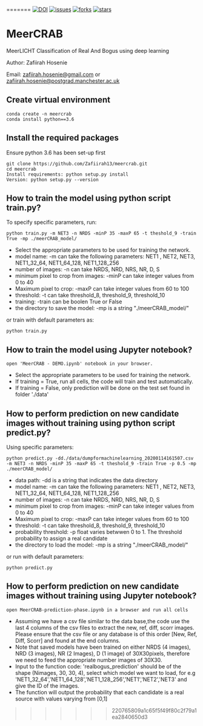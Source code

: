 =======
[![DOI](https://zenodo.org/badge/DOI/10.5281/zenodo.4049943.svg)](https://doi.org/10.5281/zenodo.4049943)
[![issues](https://img.shields.io/github/issues/Zafiirah13/meercrab)](https://github.com/Zafiirah13/meercrab/issues)
[![forks](https://img.shields.io/github/forks/Zafiirah13/meercrab)](https://github.com/Zafiirah13/meercrab/network/members)
[![stars](https://img.shields.io/github/stars/Zafiirah13/meercrab)](https://github.com/Zafiirah13/meercrab/stargazers)

# MeerCRAB
MeerLICHT Classification of Real And Bogus using deep learning

Author: Zafiirah Hosenie

Email: zafiirah.hosenie@gmail.com or zafiirah.hosenie@postgrad.manchester.ac.uk

Create virtual environment
---
    conda create -n meercrab
    conda install python==3.6
    
Install the required packages
---

Ensure python 3.6 has been set-up first

    git clone https://github.com/Zafiirah13/meercrab.git    
    cd meercrab
    Install requirements: python setup.py install
    Version: python setup.py --version


How to train the model using python script train.py?
---
To specify specific parameters, run:

    python train.py -m NET3 -n NRDS -minP 35 -maxP 65 -t theshold_9 -train True -mp ./meerCRAB_model/
    
- Select the appropriate parameters to be used for training the network.
- model name: -m can take the following parameters: NET1 , NET2, NET3, NET1_32_64,  NET1_64_128,  NET1_128_256
- number of images: -n can take NRDS, NRD, NRS, NR, D, S
- minimum pixel to crop from images: -minP can take integer values from 0 to 40
- Maximum pixel to crop: -maxP can take integer values from 60 to 100
- threshold: -t can take threshold_8, threshold_9, threshold_10
- training: -train can be boolen True or False
- the directory to save the model: -mp is a string "./meerCRAB_model/"

or train with default parameters as:

    python train.py

How to train the model using Jupyter notebook?
---
    open 'MeerCRAB - DEMO.ipynb' notebook in your browser.
- Select the appropriate parameters to be used for training the network.
- If training = True, run all cells, the code will train and test automatically.
- If training = False, only prediction will be done on the test set found in folder './data'

How to perform prediction on new candidate images without training using python script predict.py?
---
Using specific parameters:

    python predict.py -dd./data/dumpformachinelearning_20200114161507.csv -m NET3 -n NRDS -minP 35 -maxP 65 -t theshold_9 -train True -p 0.5 -mp ./meerCRAB_model/

- data path: -dd is a string that indicates the data directory
- model name: -m can take the following parameters: NET1 , NET2, NET3, NET1_32_64,  NET1_64_128,  NET1_128_256
- number of images: -n can take NRDS, NRD, NRS, NR, D, S
- minimum pixel to crop from images: -minP can take integer values from 0 to 40
- Maximum pixel to crop: -maxP can take integer values from 60 to 100
- threshold: -t can take threshold_8, threshold_9, threshold_10
- probability threshold: -p float varies betwwen 0 to 1. The threshold probability to assign a real candidate
- the directory to load the model: -mp is a string "./meerCRAB_model/"

or run with default parameters:

    python predict.py
    
How to perform prediction on new candidate images without training using Jupyter notebook?
---
    open MeerCRAB-prediction-phase.ipynb in a browser and run all cells
- Assuming we have a csv file similar to the data base,the code use the last 4 columns of the csv files to extract the new, ref, diff, scorr images. Please ensure that the csv file or any database is of this order [New, Ref, Diff, Scorr] and found at the end columns.
- Note that saved models have been trained on either NRDS (4 images), NRD (3 images), NR (2 Images), D (1 image) of 30X30pixels, therefore we need to feed the appropriate number images of 30X30. 
- Input to the function code: 'realbogus_prediction' should be of the shape (Nimages, 30, 30, 4), select which model we want to load, for e.g 'NET1_32_64','NET1_64_128','NET1_128_256','NET1','NET2','NET3' and give the ID of the images.
- The function will output the probability that each candidate is a real source with values varying from [0,1]
>>>>>>> 220765809a1c65f5f49f80c2f79a1ea2840650d3
